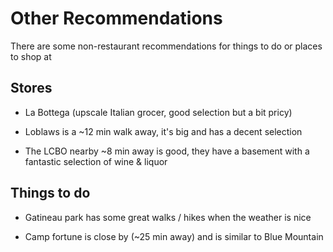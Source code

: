 # Other Recommendations

There are some non-restaurant recommendations for things to do or places to shop at

## Stores

- La Bottega (upscale Italian grocer, good selection but a bit pricy) 

- Loblaws is a ~12 min walk away, it's big and has a decent selection

- The LCBO nearby ~8 min away is good, they have a basement with a fantastic selection of wine & liquor 

## Things to do

- Gatineau park has some great walks / hikes when the weather is nice

- Camp fortune is close by (~25 min away) and is similar to Blue Mountain
